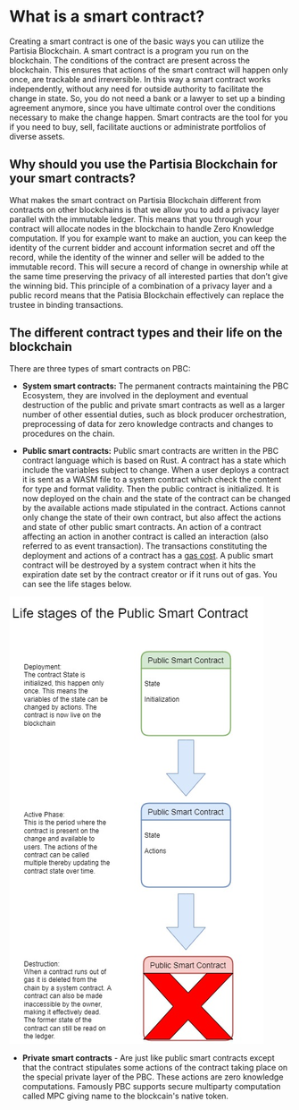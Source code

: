 # What is a smart contract?

Creating a smart contract is one of the basic ways you can utilize the Partisia Blockchain. A smart contract is a program you run on the blockchain. The conditions of the contract are present across the blockchain. This ensures that actions of the smart contract will happen only once, are trackable and irreversible. In this way a smart contract works independently, without any need for outside authority to facilitate the change in state. So, you do not need a bank or a lawyer to set up a binding agreement anymore, since you have ultimate control over the conditions necessary to make the change happen. Smart contracts are the tool for you if you need to buy, sell, facilitate auctions or administrate portfolios of diverse assets.

## Why should you use the Partisia Blockchain for your smart contracts?

What makes the smart contract on Partisia Blockchain different from contracts on other blockchains is that we allow you to add a privacy layer parallel with the immutable ledger. This means that you through your contract will allocate nodes in the blockchain to handle Zero Knowledge computation. If you for example want to make an auction, you can keep the identity of the current bidder and account information secret and off the record, while the identity of the winner and seller will be added to the immutable record. This will secure a record of change in ownership while at the same time preserving the privacy of all interested parties that don’t give the winning bid. This principle of a combination of a privacy layer and a public record means that the Patisia Blockchain effectively can replace the trustee in binding transactions.

## The different contract types and their life on the blockchain

There are three types of smart contracts on PBC:   

- **System smart contracts:** The permanent contracts maintaining the PBC Ecosystem, they are involved in the deployment and eventual destruction of the public and private smart contracts as well as a larger number of other essential duties, such as block producer orchestration, preprocessing of data for zero knowledge contracts and changes to procedures on the chain.   

- **Public smart contracts:**  Public smart contracts are written in the PBC contract language which is based on Rust. A contract has a state which include the variables subject to change. When a user deploys a contract it is sent as a WASM file to a system contract which check the content for type and format validity. Then the public contract is initialized. It is now deployed on the chain and the state of the contract can be changed by the available actions made stipulated in the contract. Actions cannot only change the state of their own contract, but also affect the actions and state of other public smart contracts. An action of a contract affecting an action in another contract is called an interaction (also referred to as event transaction). The transactions constituting the deployment and actions of a contract has a [gas cost](byoc.md). A public smart contract will be destroyed by a system contract when it hits the expiration date set by the contract creator or if it runs out of gas. You can see the life stages below.   

![contract_life_stages](deployment2.jpg)

- **Private smart contracts** - Are just like public smart contracts except that the contract stipulates some actions of the contract taking place on the special private layer of the PBC. These actions are zero knowledge computations. Famously PBC supports secure multiparty computation called MPC giving name to the blockcain's native token.  
